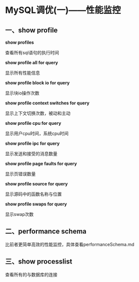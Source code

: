 # MySQL调优(一)——性能监控

## 一、show profile

**show profiles**

查看所有sql语句的执行时间

**show profile all for query <num>**

显示所有性能信息

**show profile block io for query <num>**

显示块io操作次数

**show profile context switches for query <num>**

显示上下文切换次数，被动和主动

**show profile cpu for query <num>**

显示用户cpu时间，系统cpu时间

**show profile ipc for query <num>**

显示发送和接受的消息数量

**show profile page faults for query <num>**

显示页错误数量

**show profile source for query <num>**

显示源码中的函数名称与位置

**show profile swaps for query <num>**

显示swap次数



## 二、performance schema

比前者更简单高效的性能监控，具体查看performanceSchema.md



## 三、show processlist

查看所有的与数据库的连接